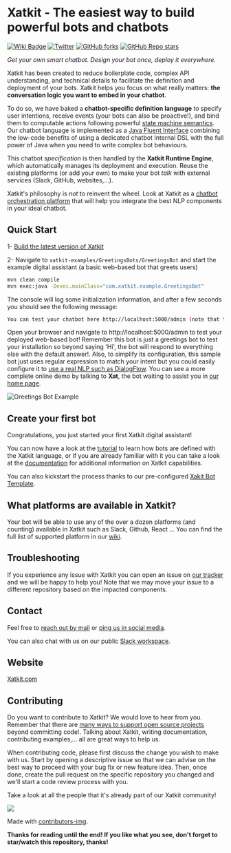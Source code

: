 Xatkit - The easiest way to build powerful bots and chatbots
======

[![Wiki Badge](https://img.shields.io/badge/doc-wiki-blue)](https://github.com/xatkit-bot-platform/xatkit/wiki)
[![Twitter](https://img.shields.io/twitter/follow/xatkit?label=Follow&style=social)](https://twitter.com/xatkit)
[![GitHub forks](https://img.shields.io/github/forks/xatkit-bot-platform/xatkit?style=social)](https://github.com/xatkit-bot-platform/xatkit/network/members)
[![GitHub Repo stars](https://img.shields.io/github/stars/xatkit-bot-platform/xatkit?style=social)](https://github.com/xatkit-bot-platform/xatkit/stargazers)

*Get your own smart chatbot. Design your bot once, deploy it everywhere.*

Xatkit has been created to reduce boilerplate code, complex API understanding, and technical details to facilitate the definition and deployment of your bots. Xatkit helps you focus on what really matters: **the conversation logic you want to embed in your chatbot**. 

To do so, we have baked a **chatbot-specific definition language** to specify user intentions, receive events (your bots can also be proactive!), and bind them to computable actions following powerful [state machine semantics](https://xatkit.com/chatbot-dsl-state-machines-xatkit-language/). Our chatbot language is implemented as a [Java Fluent Interface](https://xatkit.com/fluent-interface-building-chatbots-bots/) combining the low-code benefits of using a dedicated chatbot Internal DSL with the full power of Java when you need to write complex bot behaviours. 

This chatbot *specification* is then handled by the **Xatkit Runtime Engine**, which automatically manages its deployment and execution. Reuse the existing platforms (or add your own) to make your bot *talk* with external services (Slack, GitHub, websites,...).

Xatkit's philosophy is *not* to reinvent the wheel. Look at Xatkit as a [chatbot orchestration platform](https://xatkit.com/chatbot-orchestration-platform-open-source/) that will help you integrate the best NLP components in your ideal chatbot. 


## Quick Start

1- [Build the latest version of Xatkit](https://github.com/xatkit-bot-platform/xatkit/wiki/Build-Xatkit)

2- Navigate to `xatkit-examples/GreetingsBots/GreetingsBot` and start the example digital assistant (a basic web-based bot that greets users)

```bash
mvn clean compile
mvn exec:java -Dexec.mainClass="com.xatkit.example.GreetingsBot"
```

The console will log some initialization information, and after a few seconds you should see the following message:

```bash
You can test your chatbot here http://localhost:5000/admin (note that the bots behavior can be slightly different on the test page than when it is deployed on a server)
```

Open your browser and navigate to http://localhost:5000/admin to test your deployed web-based bot! Remember this bot is just a greetings bot to test your installation so beyond saying 'Hi', the bot will respond to everything else with the default answer!. Also, to simplify its configuration, this sample bot just uses regular expression to match your intent but you could easily configure it to [use a real NLP such as DialogFlow](https://github.com/xatkit-bot-platform/xatkit/wiki/Integrating-DialogFlow). You can see a more complete online demo by talking to **Xat**, the bot waiting to assist you in [our home page](https://xatkit.com/). 

![Greetings Bot Example](https://raw.githubusercontent.com/wiki/xatkit-bot-platform/xatkit/img/greetings-bot-example-updated.gif)


## Create your first bot

Congratulations, you just started your first Xatkit digital assistant!

You can now have a look at the [tutorial](https://github.com/xatkit-bot-platform/xatkit/wiki/Getting-Started) to learn how bots are defined with the Xatkit language, or if you are already familiar with it you can take a look at the [documentation](https://github.com/xatkit-bot-platform/xatkit/wiki) for additional information on Xatkit capabilities.

You can also kickstart the process thanks to our pre-configured [Xakit Bot Template](https://github.com/xatkit-bot-platform/xatkit-bot-template).

## What platforms are available in Xatkit?

Your bot will be able to use any of the over a dozen platforms (and counting) available in Xatkit such as Slack, Github, React ... You can find the full list of supported platform in our [wiki](https://github.com/xatkit-bot-platform/xatkit/wiki).

## Troubleshooting

If you experience any issue with Xatkit you can open an issue on [our tracker](https://github.com/xatkit-bot-platform/xatkit/issues) and we will be happy to help you! Note that we may move your issue to a different repository based on the impacted components.

## Contact

Feel free to [reach out by mail](mailto:admin@xatkit.com) or [ping us in social media](https://twitter.com/xatkit). 

You can also chat with us on our public [Slack workspace](https://join.slack.com/t/xatkit-e-commerce/shared_invite/zt-sr77fab5-x2FqGSX4aynOVVCxWrdIHw).

## Website

[Xatkit.com](https://xatkit.com/)

## Contributing

Do you want to contribute to Xatkit? We would love to hear from you. Remember that there are [many ways to support open source projects](https://livablesoftware.com/5-ways-to-thank-open-source-maintainers/) beyond committing code!. Talking about Xatkit, writing documentation, contributing examples,... all are great ways to help us.

When contributing code, please first discuss the change you wish to make with us. Start by opening a descriptive issue so that we can advise on the best way to proceed with your bug fix or new feature idea. Then, once done, create the pull request on the specific repository you changed and we'll start a code review process with you. 

Take a look at all the people that it's already part of our Xatkit community!

<a href="https://github.com/xatkit-bot-platform/xatkit-contributors/graphs/contributors">
  <img src="https://contrib.rocks/image?repo=xatkit-bot-platform/xatkit-contributors" />
</a>

Made with [contributors-img](https://contributors-img.web.app).


**Thanks for reading until the end! If you like what you see, don't forget to star/watch this repository, thanks!**
